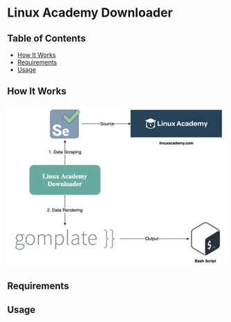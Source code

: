 # Linux Academy Downloader

## Table of Contents

<!-- START doctoc generated TOC please keep comment here to allow auto update -->
<!-- DON'T EDIT THIS SECTION, INSTEAD RE-RUN doctoc TO UPDATE -->

- [How It Works](#how-it-works)
- [Requirements](#requirements)
- [Usage](#usage)

<!-- END doctoc generated TOC please keep comment here to allow auto update -->

## How It Works

<div align="center"><img src="assets/linux-academy-downloader.png" width="900"></div>

## Requirements

## Usage
